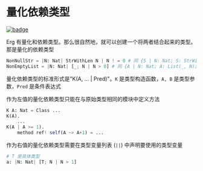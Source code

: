 # 量化依赖类型

[![badge](https://img.shields.io/endpoint.svg?url=https%3A%2F%2Fgezf7g7pd5.execute-api.ap-northeast-1.amazonaws.com%2Fdefault%2Fsource_up_to_date%3Fowner%3Derg-lang%26repos%3Derg%26ref%3Dmain%26path%3Ddoc/EN/syntax/type/advanced/quantified_dependent.md%26commit_hash%3D51de3c9d5a9074241f55c043b9951b384836b258)](https://gezf7g7pd5.execute-api.ap-northeast-1.amazonaws.com/default/source_up_to_date?owner=erg-lang&repos=erg&ref=main&path=doc/EN/syntax/type/advanced/quantified_dependent.md&commit_hash=51de3c9d5a9074241f55c043b9951b384836b258)

Erg 有量化和依赖类型。那么很自然地，就可以创建一个将两者结合起来的类型。那是量化的依赖类型

```python
NonNullStr = |N: Nat| StrWithLen N | N ! = 0 # 同 {S | N: Nat; S: StrWithLen N; N ! = 0}
NonEmptyList = |N: Nat| [_; N | N > 0] # 同 {A | N: Nat; A: List(_, N); N > 0}
```

量化依赖类型的标准形式是"K(A, ... | Pred)"。`K` 是类型构造函数，`A, B` 是类型参数，`Pred` 是条件表达式

作为左值的量化依赖类型只能在与原始类型相同的模块中定义方法

```python
K A: Nat = Class ...
K(A).
    ...
K(A | A >= 1).
    method ref! self(A ~> A+1) = ...
```

作为右值的量化依赖类型需要在类型变量列表 (`||`) 中声明要使用的类型变量

```python
# T 是具体类型
a: |N: Nat| [T; N | N > 1]
```

